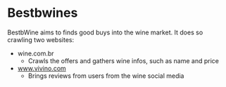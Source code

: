 # Bestbwines

BestbWine aims to finds good buys into the wine market. It does so crawling two websites:
* wine.com.br
    * Crawls the offers and gathers wine infos, such as name and price
* www.vivino.com
    * Brings reviews from users from the wine social media